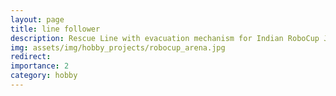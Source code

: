 ```yaml
---
layout: page
title: line follower
description: Rescue Line with evacuation mechanism for Indian RoboCup Junior Nationals in Bangalore, 2017.
img: assets/img/hobby_projects/robocup_arena.jpg
redirect:
importance: 2
category: hobby
---
```

